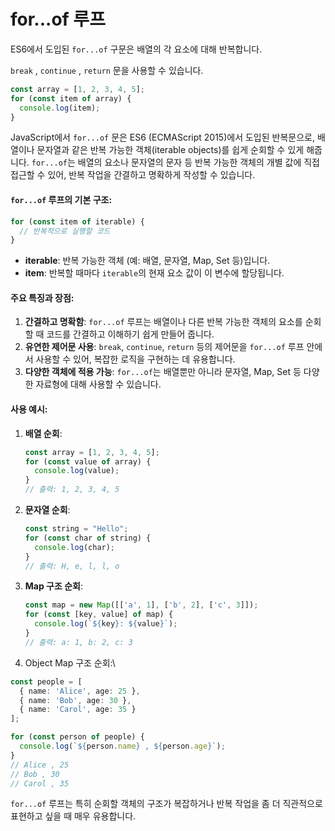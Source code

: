 # for...of 루프

ES6에서 도입된 `for...of` 구문은 배열의 각 요소에 대해 반복합니다.

`break` , `continue` , `return` 문을 사용할 수 있습니다.

```typescript
const array = [1, 2, 3, 4, 5];
for (const item of array) {
  console.log(item);
}

```



JavaScript에서 `for...of` 문은 ES6 (ECMAScript 2015)에서 도입된 반복문으로, 배열이나 문자열과 같은 반복 가능한 객체(iterable objects)를 쉽게 순회할 수 있게 해줍니다. `for...of`는 배열의 요소나 문자열의 문자 등 반복 가능한 객체의 개별 값에 직접 접근할 수 있어, 반복 작업을 간결하고 명확하게 작성할 수 있습니다.

#### `for...of` 루프의 기본 구조:

```javascript
for (const item of iterable) {
  // 반복적으로 실행할 코드
}
```

* **iterable**: 반복 가능한 객체 (예: 배열, 문자열, Map, Set 등)입니다.
* **item**: 반복할 때마다 `iterable`의 현재 요소 값이 이 변수에 할당됩니다.

#### 주요 특징과 장점:

1. **간결하고 명확함**: `for...of` 루프는 배열이나 다른 반복 가능한 객체의 요소를 순회할 때 코드를 간결하고 이해하기 쉽게 만들어 줍니다.
2. **유연한 제어문 사용**: `break`, `continue`, `return` 등의 제어문을 `for...of` 루프 안에서 사용할 수 있어, 복잡한 로직을 구현하는 데 유용합니다.
3. **다양한 객체에 적용 가능**: `for...of`는 배열뿐만 아니라 문자열, Map, Set 등 다양한 자료형에 대해 사용할 수 있습니다.

#### 사용 예시:

1.  **배열 순회**:

    ```javascript
    const array = [1, 2, 3, 4, 5];
    for (const value of array) {
      console.log(value);
    }
    // 출력: 1, 2, 3, 4, 5
    ```
2.  **문자열 순회**:

    ```javascript
    const string = "Hello";
    for (const char of string) {
      console.log(char);
    }
    // 출력: H, e, l, l, o
    ```
3.  **Map 구조 순회**:

    ```javascript
    const map = new Map([['a', 1], ['b', 2], ['c', 3]]);
    for (const [key, value] of map) {
      console.log(`${key}: ${value}`);
    }
    // 출력: a: 1, b: 2, c: 3

    ```
4. Object Map 구조 순회:\


```typescript
const people = [
  { name: 'Alice', age: 25 },
  { name: 'Bob', age: 30 },
  { name: 'Carol', age: 35 }
];

for (const person of people) {
  console.log(`${person.name} , ${person.age}`);
}
// Alice , 25
// Bob , 30
// Carol , 35
```

`for...of` 루프는 특히 순회할 객체의 구조가 복잡하거나 반복 작업을 좀 더 직관적으로 표현하고 싶을 때 매우 유용합니다.
